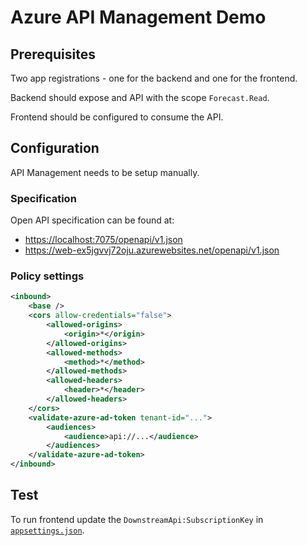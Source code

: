 # Azure API Management Demo

## Prerequisites

Two app registrations - one for the backend and one for the frontend.

Backend should expose and API with the scope `Forecast.Read`.

Frontend should be configured to consume the API.

## Configuration

API Management needs to be setup manually.

### Specification

Open API specification can be found at:

- <https://localhost:7075/openapi/v1.json>
- <https://web-ex5jgvvj72oju.azurewebsites.net/openapi/v1.json>

### Policy settings

```xml
<inbound>
    <base />
    <cors allow-credentials="false">
        <allowed-origins>
            <origin>*</origin>
        </allowed-origins>
        <allowed-methods>
            <method>*</method>
        </allowed-methods>
        <allowed-headers>
            <header>*</header>
        </allowed-headers>
    </cors>
    <validate-azure-ad-token tenant-id="...">
        <audiences>
            <audience>api://...</audience>
        </audiences>
    </validate-azure-ad-token>
</inbound>
```

## Test

To run frontend update the `DownstreamApi:SubscriptionKey` in [`appsettings.json`](src/Frontend/wwwroot/appsettings.json).
